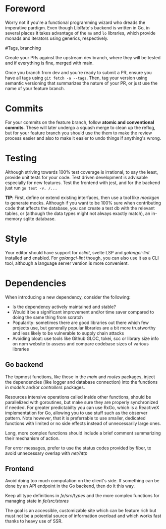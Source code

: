 # Foreword

Worry not if you're a functional programming wizard who dreads the imperative pardigm. Even though LibRate's backend is written in Go, in several places it takes advantage of the `mo` and `lo` libraries, which provide monads and iterators using generics, respectively.

#Tags, branching

Create your PRs against the upstream dev branch, where they will be tested and if everything is fine, merged with main.

Once you branch from dev and you're ready to submit a PR, ensure you have all tags using `git fetch -a --tags`. Then, tag your version using semantic versioning that summarizes the nature of your PR, or just use the name of your feature branch.

# Commits

For your commits on the feature branch, follow **atomic and conventional commits**. These will later undergo a squash merge to clean up the reflog, but for your feature branch you should use the them to make the review process easier and also to make it easier to undo things if anything's wrong.

# Testing

Although striving towards 100% test coverage is irrational, to say the least, provide unit tests for your code. Test driven development is advisable especially for new features. Test the frontend with jest, and for the backend just run `go test -v. /...`

  **TIP**: First, define or extend existing interfaces, then use a tool like _mockgen_ to generate mocks. Although if you want to be 100% sure when contributing code that affects the database, you can create a test db with the relevant tables, or (although the data types might not always exactly match), an in-memory sqlite database.

# Style

Your editor should have support for _eslint_, svelte LSP and _golangci-lint_ installed and enabled. For _golangci-lint_ though, you can also use it as a CLI tool, although a language server version is more convenient.

# Dependencies

When introducing a new dependency, consider the following:

- Is the dependency actively maintained and stable?
- Would it be a significant improvement and/or time saver compared to doing the same thing from scratch
- Popularity: sometimes there are good libraries out there which few projects use, but generally popular libraries are a bit more trustworthy and less likely to be vulnerable to supply chain attacks
- Avoiding bloat: use tools like Github GLOC, tokei, scc or library size info on npm website to assess and compare codebase sizes of various libraries

## Go backend

The topmost functions, like those in the _main_ and _routes_ packages, inject the dependencies (like logger and database connection) into the functions in _models_ and/or _controllers_ packages.  

Resources intensive operations called inside other functions, should be parallelized with goroutines, but make sure they are properly synchronized if needed. For greater predictabilty you can use RxGo, which is a ReactiveX implementation for Go, allowing you to use stuff such as the observer pattern.
 Note however, that it is preferrable to use smaller, dedicated functions with limited or no side effects instead of unnecessarily large ones.

Long, more complex functions should include a brief comment summarizing their mechanism of action.

For error messages, prefer to use the status codes provided by fiber, to avoid unnecessary overlap with _net/http_

## Frontend

Avoid doing too much computation on the client's side. If something can be done by an API endpoint in the Go backend, then do it this way.

Keep all type definitions in _fe/src/types_ and the more complex functions for managing state in _fe/src/stores_

The goal is an accessible, customizable site which can be feature rich but must not be a potential source of information overload and which works fast thanks to heavy use of SSR.
